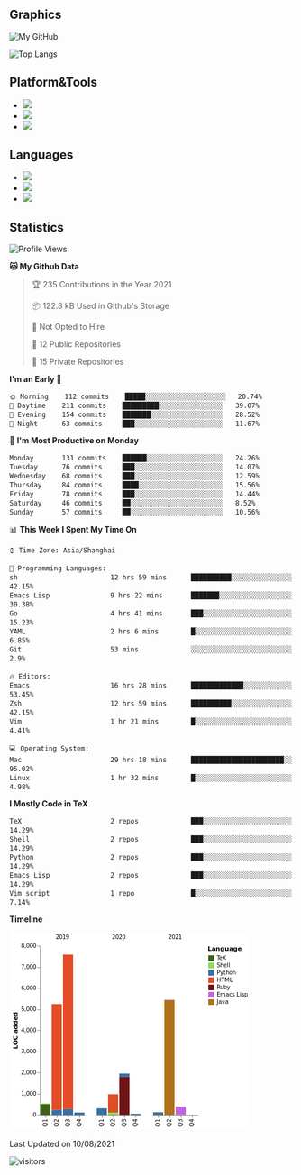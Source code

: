 ## Graphics

![My GitHub](https://github-readme-stats.vercel.app/api?username=SteamedFish&count_private=true&show_icons=true&theme=buefy&include_all_commits=false)

![Top Langs](https://github-readme-stats.vercel.app/api/top-langs/?username=SteamedFish&theme=buefy&hide=ruby&count_private=true&show_icons=true&layout=compact)

## Platform&Tools

* [![](https://img.shields.io/badge/ArchLinux--purple?style=flat-square&logo=ArchLinux)](https://www.archlinux.org/)
* [![](https://img.shields.io/badge/Gentoo-testing-purple?style=flat-square&logo=Gentoo)](https://www.gentoo.org/)
* [![](https://img.shields.io/badge/Doom%20Emacs-28-blue?style=flat-square&logo=Gnu%20emacs&logoColor=white)](https://www.gnu.org/software/emacs/)

## Languages

* [![](https://img.shields.io/badge/-Python-3776AB?style=flat-square&logo=python&logoColor=white)](https://www.python.org/)
* [![](https://img.shields.io/badge/-Bash-00ADD8?style=flat-square&logo=Gnu-bash&logoColor=white)](https://www.gnu.org/software/bash/)
* [![](https://img.shields.io/badge/-Go-00ADD8?style=flat-square&logo=go&logoColor=white)](https://golang.org/)

## Statistics

<!--START_SECTION:waka-->
![Profile Views](http://img.shields.io/badge/Profile%20Views-9-blue)

**🐱 My Github Data** 

> 🏆 235 Contributions in the Year 2021
 > 
> 📦 122.8 kB Used in Github's Storage 
 > 
> 🚫 Not Opted to Hire
 > 
> 📜 12 Public Repositories 
 > 
> 🔑 15 Private Repositories  
 > 
**I'm an Early 🐤** 

```text
🌞 Morning    112 commits    █████░░░░░░░░░░░░░░░░░░░░   20.74% 
🌆 Daytime    211 commits    █████████░░░░░░░░░░░░░░░░   39.07% 
🌃 Evening    154 commits    ███████░░░░░░░░░░░░░░░░░░   28.52% 
🌙 Night      63 commits     ███░░░░░░░░░░░░░░░░░░░░░░   11.67%

```
📅 **I'm Most Productive on Monday** 

```text
Monday       131 commits    ██████░░░░░░░░░░░░░░░░░░░   24.26% 
Tuesday      76 commits     ███░░░░░░░░░░░░░░░░░░░░░░   14.07% 
Wednesday    68 commits     ███░░░░░░░░░░░░░░░░░░░░░░   12.59% 
Thursday     84 commits     ████░░░░░░░░░░░░░░░░░░░░░   15.56% 
Friday       78 commits     ███░░░░░░░░░░░░░░░░░░░░░░   14.44% 
Saturday     46 commits     ██░░░░░░░░░░░░░░░░░░░░░░░   8.52% 
Sunday       57 commits     ██░░░░░░░░░░░░░░░░░░░░░░░   10.56%

```


📊 **This Week I Spent My Time On** 

```text
⌚︎ Time Zone: Asia/Shanghai

💬 Programming Languages: 
sh                       12 hrs 59 mins      ██████████░░░░░░░░░░░░░░░   42.15% 
Emacs Lisp               9 hrs 22 mins       ███████░░░░░░░░░░░░░░░░░░   30.38% 
Go                       4 hrs 41 mins       ███░░░░░░░░░░░░░░░░░░░░░░   15.23% 
YAML                     2 hrs 6 mins        █░░░░░░░░░░░░░░░░░░░░░░░░   6.85% 
Git                      53 mins             ░░░░░░░░░░░░░░░░░░░░░░░░░   2.9%

🔥 Editors: 
Emacs                    16 hrs 28 mins      █████████████░░░░░░░░░░░░   53.45% 
Zsh                      12 hrs 59 mins      ██████████░░░░░░░░░░░░░░░   42.15% 
Vim                      1 hr 21 mins        █░░░░░░░░░░░░░░░░░░░░░░░░   4.41%

💻 Operating System: 
Mac                      29 hrs 18 mins      ███████████████████████░░   95.02% 
Linux                    1 hr 32 mins        █░░░░░░░░░░░░░░░░░░░░░░░░   4.98%

```

**I Mostly Code in TeX** 

```text
TeX                      2 repos             ███░░░░░░░░░░░░░░░░░░░░░░   14.29% 
Shell                    2 repos             ███░░░░░░░░░░░░░░░░░░░░░░   14.29% 
Python                   2 repos             ███░░░░░░░░░░░░░░░░░░░░░░   14.29% 
Emacs Lisp               2 repos             ███░░░░░░░░░░░░░░░░░░░░░░   14.29% 
Vim script               1 repo              █░░░░░░░░░░░░░░░░░░░░░░░░   7.14%

```


**Timeline**

![Chart not found](https://raw.githubusercontent.com/SteamedFish/SteamedFish/master/charts/bar_graph.png) 


 Last Updated on 10/08/2021
<!--END_SECTION:waka-->

![visitors](https://visitor-badge.laobi.icu/badge?page_id=SteamedFish.SteamedFish)
